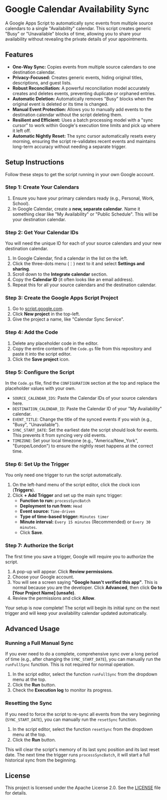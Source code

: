 # **Google Calendar Availability Sync**

A Google Apps Script to automatically sync events from multiple source calendars to a single "Availability" calendar. This script creates generic "Busy" or "Unavailable" blocks of time, allowing you to share your availability without revealing the private details of your appointments.

## **Features**

*   **One-Way Sync:** Copies events from multiple source calendars to one destination calendar.
*   **Privacy-Focused:** Creates generic events, hiding original titles, descriptions, and guest lists.
*   **Robust Reconciliation:** A powerful reconciliation model accurately creates and deletes events, preventing duplicate or orphaned entries.
*   **Automatic Deletion:** Automatically removes "Busy" blocks when the original event is deleted or its time is changed.
*   **Manual Event Protection:** Allows you to manually add events to the destination calendar without the script deleting them.
*   **Resilient and Efficient:** Uses a batch processing model with a "sync cursor" to work within Google's execution time limits and pick up where it left off.
*   **Automatic Nightly Reset:** The sync cursor automatically resets every morning, ensuring the script re-validates recent events and maintains long-term accuracy without needing a separate trigger.

## **Setup Instructions**

Follow these steps to get the script running in your own Google account.

### **Step 1: Create Your Calendars**

1.  Ensure you have your primary calendars ready (e.g., Personal, Work, School).
2.  In Google Calendar, create a **new, separate calendar**. Name it something clear like "My Availability" or "Public Schedule". This will be your destination calendar.

### **Step 2: Get Your Calendar IDs**

You will need the unique ID for each of your source calendars and your new destination calendar.

1.  In Google Calendar, find a calendar in the list on the left.
2.  Click the three-dots menu (⋮) next to it and select **Settings and sharing**.
3.  Scroll down to the **Integrate calendar** section.
4.  Copy the **Calendar ID** (it often looks like an email address).
5.  Repeat this for all your source calendars and the destination calendar.

### **Step 3: Create the Google Apps Script Project**

1.  Go to [script.google.com](https://script.google.com).
2.  Click **New project** in the top-left.
3.  Give the project a name, like "Calendar Sync Service".

### **Step 4: Add the Code**

1.  Delete any placeholder code in the editor.
2.  Copy the entire contents of the `Code.gs` file from this repository and paste it into the script editor.
3.  Click the **Save project** icon.

### **Step 5: Configure the Script**

In the `Code.gs` file, find the `CONFIGURATION` section at the top and replace the placeholder values with your own.

*   `SOURCE_CALENDAR_IDS`: Paste the Calendar IDs of your source calendars here.
*   `DESTINATION_CALENDAR_ID`: Paste the Calendar ID of your "My Availability" calendar.
*   `EVENT_TITLE`: Change the title of the synced events if you wish (e.g., "Busy", "Unavailable").
*   `SYNC_START_DATE`: Set the earliest date the script should look for events. This prevents it from syncing very old events.
*   `TIMEZONE`: Set your local timezone (e.g., "America/New_York", "Europe/London") to ensure the nightly reset happens at the correct time.

### **Step 6: Set Up the Trigger**

You only need one trigger to run the script automatically.

1.  On the left-hand menu of the script editor, click the clock icon (**Triggers**).
2.  Click **+ Add Trigger** and set up the main sync trigger:
    *   **Function to run:** `processSyncBatch`
    *   **Deployment to run from:** `Head`
    *   **Event source:** `Time-driven`
    *   **Type of time-based trigger:** `Minutes timer`
    *   **Minute interval:** `Every 15 minutes` (Recommended) or `Every 30 minutes`.
    *   Click **Save**.

### **Step 7: Authorize the Script**

The first time you save a trigger, Google will require you to authorize the script.

1.  A pop-up will appear. Click **Review permissions**.
2.  Choose your Google account.
3.  You will see a screen saying **"Google hasn't verified this app"**. This is normal because you are the developer. Click **Advanced**, then click **Go to [Your Project Name] (unsafe)**.
4.  Review the permissions and click **Allow**.

Your setup is now complete! The script will begin its initial sync on the next trigger and will keep your availability calendar updated automatically.

## **Advanced Usage**

### **Running a Full Manual Sync**

If you ever need to do a complete, comprehensive sync over a long period of time (e.g., after changing the `SYNC_START_DATE`), you can manually run the `runFullSync` function. This is not required for normal operation.

1.  In the script editor, select the function `runFullSync` from the dropdown menu at the top.
2.  Click the **Run** button.
3.  Check the **Execution log** to monitor its progress.

### **Resetting the Sync**

If you need to force the script to re-sync all events from the very beginning (`SYNC_START_DATE`), you can manually run the `resetSync` function.

1.  In the script editor, select the function `resetSync` from the dropdown menu at the top.
2.  Click the **Run** button.

This will clear the script's memory of its last sync position and its last reset date. The next time the trigger runs `processSyncBatch`, it will start a full historical sync from the beginning.

## **License**

This project is licensed under the Apache License 2.0. See the [LICENSE](LICENSE) file for details.
